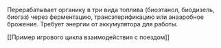 Перерабатывает органику в три вида топлива (биоэтанол, биодизель, биогаз) через ферментацию, трансэтерификацию или анаэробное брожение. Требует энергии от аккумулятора для работы.  



[[Пример игрового цикла взаимодействия с поездом]]